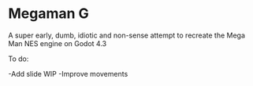 # Megaman G

A super early, dumb, idiotic and non-sense attempt to recreate the Mega Man NES engine on Godot 4.3

To do:

-Add slide WIP
-Improve movements
